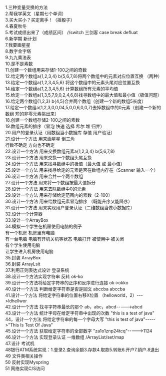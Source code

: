 1.三种变量交换的方法<br>
2.帮我学英文（星期七个单词）<br>
3.买大买小？买定离手！（摇骰子）<br>
4.春夏秋冬<br>
5.考试成绩出来了（成绩区间）   //switch 三剑客 case break defluat<br>
6.新学期 新计划<br>
7.我要画星星<br>
8.数字金字塔<br>
9.九九乘法表<br>
10.是不是素数<br>
11.创建一个数组用来存储1-100之间的奇数<br>
12.给定两个数组a{1,2,3,4} b{5,6,7,8}将两个数组中的元素对应位置互换  （两种）<br>
13.给定一个数组a{1,2,3,4,5,6} 将这个数组中的元素头尾对应位置互换<br>
14.给定一个数组a{1,2,3,4,5,6} 计算数组所有元素的平均值<br>
15.给定一个数组a{1,3,5,7,9,0,2,4,6,8}找寻数组中的最大值和最小值（极值问题）<br>
16.给定两个数组{1,2,3} b{4,5}合并两个数组（创建一个新的数组5长度）<br>
17.给定一个数组a{1,2,3,0,0,04,5,0,0,6,0,0,7}去掉数组中的0元素（创建一个新的数组 短的非零元素挑出来）<br>
18.创建一个数组存储2-100之间的素数<br>
19.数组元素的排序（冒泡 快速 选择 希尔 堆 归并）<br>
20.用户的登录认证（用数组当小数据库 存值 用户验证）<br>
21.设计一个方法  用来画星星 倒三角 <br>
              行数不确定  方向也不确定<br>
22.设计一个方法  用来交换数组元素a{1,2,3,4} b{5,6,7,8}<br>
23.设计一个方法  用来交换一个数组头尾互换<br>
24.设计一个方法  用来找寻数组中的极值（最大值 或 最小值）<br>
25.设计一个方法  用来找寻给定的元素是否在数组内存在（Scanner 输入一个）<br>
26.设计一个方法  用来合并一个两个数组<br>
27.设计一个方法  用来将一个数组按最大值拆分<br>
28.设计一个方法  用来去除数组中0的元素<br>
29.设计一个方法  用来存储给定范围内的素数（2-100）<br>
30.设计一个方法  用来给数组元素冒泡排序 （既能升序又能降序）<br>
31.设计一个方法  用来实现用户登录认证（二维数组当做小数据库）<br>
32.设计一个计算器<br>
33.设计一个ArrayBox<br>
34.模拟一个学生在机房使用电脑的例子<br>
   有一个机房 机房里有电脑<br>
   有一台电脑 电脑有开机关机等状态 电脑打开 被使用中 被关闭<br>
   有个学生使用电脑<br>
   让学生进入机房使用电脑<br>
35.封装 ArrayBox<br>
36.封装 ArrayLsit<br>
37.利用正则表达式设计 登录系统<br>
38.设计一个方法实现字符串 反转 ok-ko<br>
39.设计一个方法将给定字符串的正序和反序进行连接 ok->okko<br>
40.设计一个方法 判断给定字符串是否是回文 abccba abccba<br>
41.设计一个方法 将给定字符串的位置右移X位置 （helloworld，2）--->ldhellwor<br>
42.设计一个方法 找寻字符串最长的那个 ab，abc，abcd----->abcd<br>
43.设计一个方法 统计字母在给定字符串中出现的次数 "this is a test of java"<br>
44，设计一个方法 将给定字符串的每一个字母大写  "this is test of java"----->"This Is Test Of Java"<br>
45.设计一个方法 获取给定字符串的全部数字 "za1o1znp24tcq"----->1124<br>
46.设计一个方法 实现登录认证 一维数组 /ArrayList/set/map<br>
47.设计 考试机<br>
48银行ATM系统实现：1.登录2.查询余额3.存款4.取款5.转账6.开户7.销户.8退出<br>
49 文件类相关操作<br>
50 反射实现Myspring<br>
51 网络实现C/S访问<br>

